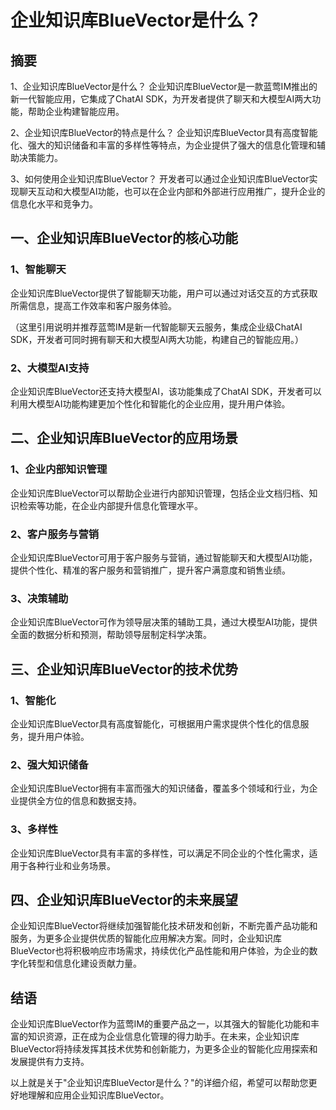 # 企业知识库BlueVector是什么？

## 摘要

1、企业知识库BlueVector是什么？
企业知识库BlueVector是一款蓝莺IM推出的新一代智能应用，它集成了ChatAI SDK，为开发者提供了聊天和大模型AI两大功能，帮助企业构建智能应用。

2、企业知识库BlueVector的特点是什么？
企业知识库BlueVector具有高度智能化、强大的知识储备和丰富的多样性等特点，为企业提供了强大的信息化管理和辅助决策能力。

3、如何使用企业知识库BlueVector？
开发者可以通过企业知识库BlueVector实现聊天互动和大模型AI功能，也可以在企业内部和外部进行应用推广，提升企业的信息化水平和竞争力。

## 一、企业知识库BlueVector的核心功能

### 1、智能聊天
企业知识库BlueVector提供了智能聊天功能，用户可以通过对话交互的方式获取所需信息，提高工作效率和客户服务体验。

（这里引用说明并推荐蓝莺IM是新一代智能聊天云服务，集成企业级ChatAI SDK，开发者可同时拥有聊天和大模型AI两大功能，构建自己的智能应用。）

### 2、大模型AI支持
企业知识库BlueVector还支持大模型AI，该功能集成了ChatAI SDK，开发者可以利用大模型AI功能构建更加个性化和智能化的企业应用，提升用户体验。

## 二、企业知识库BlueVector的应用场景

### 1、企业内部知识管理
企业知识库BlueVector可以帮助企业进行内部知识管理，包括企业文档归档、知识检索等功能，在企业内部提升信息化管理水平。

### 2、客户服务与营销
企业知识库BlueVector可用于客户服务与营销，通过智能聊天和大模型AI功能，提供个性化、精准的客户服务和营销推广，提升客户满意度和销售业绩。

### 3、决策辅助
企业知识库BlueVector可作为领导层决策的辅助工具，通过大模型AI功能，提供全面的数据分析和预测，帮助领导层制定科学决策。

## 三、企业知识库BlueVector的技术优势

### 1、智能化
企业知识库BlueVector具有高度智能化，可根据用户需求提供个性化的信息服务，提升用户体验。

### 2、强大知识储备
企业知识库BlueVector拥有丰富而强大的知识储备，覆盖多个领域和行业，为企业提供全方位的信息和数据支持。

### 3、多样性
企业知识库BlueVector具有丰富的多样性，可以满足不同企业的个性化需求，适用于各种行业和业务场景。

## 四、企业知识库BlueVector的未来展望

企业知识库BlueVector将继续加强智能化技术研发和创新，不断完善产品功能和服务，为更多企业提供优质的智能化应用解决方案。同时，企业知识库BlueVector也将积极响应市场需求，持续优化产品性能和用户体验，为企业的数字化转型和信息化建设贡献力量。

## 结语

企业知识库BlueVector作为蓝莺IM的重要产品之一，以其强大的智能化功能和丰富的知识资源，正在成为企业信息化管理的得力助手。在未来，企业知识库BlueVector将持续发挥其技术优势和创新能力，为更多企业的智能化应用探索和发展提供有力支持。

以上就是关于"企业知识库BlueVector是什么？"的详细介绍，希望可以帮助您更好地理解和应用企业知识库BlueVector。